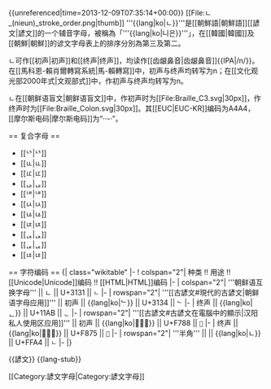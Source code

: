 {{unreferenced|time=2013-12-09T07:35:14+00:00}}
[[File:ㄴ_(nieun)_stroke_order.png|thumb]]
'''{{lang|ko|ㄴ}}'''是[[朝鮮語|朝鮮語]][[諺文|諺文]]的一个辅音字母，被稱為「'''{{lang|ko|니은}}'''」，在[[韓國|韓國]]及[[朝鮮|朝鮮]]的谚文字母表上的排序分別為第三及第二。

ㄴ可作[[初声|初声]]和[[终声|终声]]，均读作[[齿龈鼻音|齿龈鼻音]]{{IPA|/n/}}。在[[馬科恩-賴肖爾轉寫系統|馬-賴轉寫]]中，初声与终声均转写为n；在[[文化观光部2000年式|文观部式]]中，作初声与终声均转写为n。

ㄴ在[[朝鲜语盲文|朝鲜语盲文]]中，作初声时为[[File:Braille_C3.svg|30px]]，作终声时为[[File:Braille_Colon.svg|30px]]。其[[EUC|EUC-KR]]编码为A4A4，[[摩尔斯电码|摩尔斯电码]]为“··-·”。

== 复合字母 ==
* [[ᄓ|ᄓ]]
* [[ㅥ|ㅥ]]
* [[ㅦ|ㅦ]]
* [[ퟋ|ퟋ]]
* [[ᄖ|ᄖ]]
* [[ㅧ|ㅧ]]
* [[ㅨ|ㅨ]]
* [[ㄵ|ㄵ]]
* [[ퟌ|ퟌ]]
* [[ᇉ|ᇉ]]
* [[ㄶ|ㄶ]]

== 字符编码 ==
{| class="wikitable"
|-
! colspan="2"| 种类 !! 用途 !!  [[Unicode|Unicode]]编码 !! [[HTML|HTML]]编码
|-
| colspan="2"| '''朝鲜语互换字母''' || ㄴ || U+3131 || <code>&#12596;</code>
|-
| rowspan="2"| '''[[古諺文#現代的古諺文|朝鲜语字母应用]]''' || 初声 || {{lang|ko|ᄂᅠ}} || U+3134 || <code>&#4354;</code>
|-
| 终声 || {{lang|ko|ᅟᅠᆫ}} || U+11AB || <code>&#4523;</code>
|-
| rowspan="2"| '''[[古諺文#古諺文在電腦中的顯示|汉阳私人使用区应用]]''' || 初声 || {{lang|ko|}} || U+F788 || <code>&#63368;</code>
|-
| 终声 || {{lang|ko|}} || U+F875 || <code>&#63605;</code>
|-
| rowspan="2"| '''半角'''  || || {{lang|ko|ﾤ}} || U+FFA4 || <code>&#65444;</code>
|-
|}


{{諺文}}
{{lang-stub}}

[[Category:諺文字母|Category:諺文字母]]